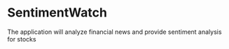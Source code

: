 # SentimentWatch
The application will analyze financial news and provide sentiment analysis for stocks
